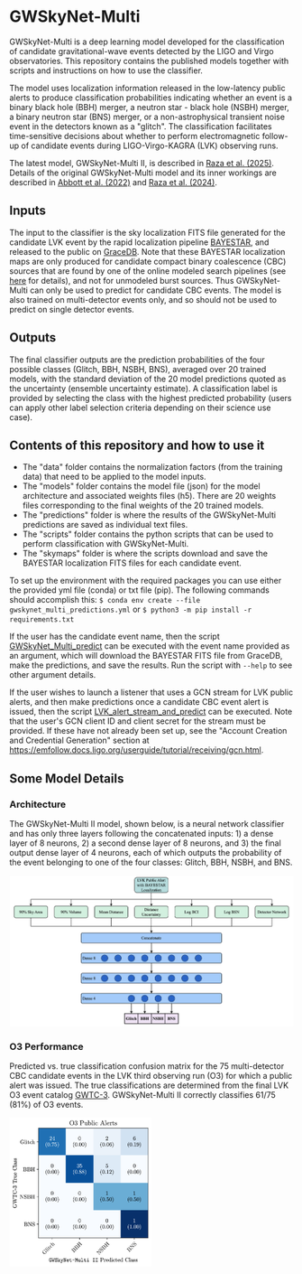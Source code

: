 # GWSkyNet-Multi

GWSkyNet-Multi is a deep learning model developed for the classification of candidate gravitational-wave events detected by the LIGO and Virgo observatories. This repository contains the published models together with scripts and instructions on how to use the classifier.

The model uses localization information released in the low-latency public alerts to produce classification probabilities indicating whether an event is a binary black hole (BBH) merger, a neutron star - black hole (NSBH) merger, a binary neutron star (BNS) merger, or a non-astrophysical transient noise event in the detectors known as a "glitch". The classification facilitates time-sensitive decisions about whether to perform electromagnetic follow-up of candidate events during LIGO-Virgo-KAGRA (LVK) observing runs.

The latest model, GWSkyNet-Multi II, is described in [Raza et al. (2025)](https://www.arxiv.org/abs/2502.00297). Details of the original GWSkyNet-Multi model and its inner workings are described in [Abbott et al. (2022)](https://iopscience.iop.org/article/10.3847/1538-4357/ac5019) and [Raza et al. (2024)](https://iopscience.iop.org/article/10.3847/1538-4357/ad13ea).


## Inputs

The input to the classifier is the sky localization FITS file generated for the candidate LVK event by the rapid localization pipeline [BAYESTAR](https://journals.aps.org/prd/abstract/10.1103/PhysRevD.93.024013), and released to the public on [GraceDB](https://gracedb.ligo.org). Note that these BAYESTAR localization maps are only produced for candidate compact binary coalescence (CBC) sources that are found by one of the online modeled search pipelines (see [here](https://emfollow.docs.ligo.org/userguide/analysis/searches.html#modeled-search) for details), and not for unmodeled burst sources. Thus GWSkyNet-Multi can only be used to predict for candidate CBC events. The model is also trained on multi-detector events only, and so should not be used to predict on single detector events.

## Outputs

The final classifier outputs are the prediction probabilities of the four possible classes (Glitch, BBH, NSBH, BNS), averaged over 20 trained models, with the standard deviation of the 20 model predictions quoted as the uncertainty (ensemble uncertainty estimate). A classification label is provided by selecting the class with the highest predicted probability (users can apply other label selection criteria depending on their science use case).


## Contents of this repository and how to use it

- The "data" folder contains the normalization factors (from the training data) that need to be applied to the model inputs.
- The "models" folder contains the model file (json) for the model architecture and associated weights files (h5). There are 20 weights files corresponding to the final weights of the 20 trained models.
- The "predictions" folder is where the results of the GWSkyNet-Multi predictions are saved as individual text files.
- The "scripts" folder contains the python scripts that can be used to perform classification with GWSkyNet-Multi.
- The "skymaps" folder is where the scripts download and save the BAYESTAR localization FITS files for each candidate event.


To set up the environment with the required packages you can use either the provided yml file (conda) or txt file (pip). The following commands should accomplish this: `$ conda env create --file gwskynet_multi_predictions.yml` or `$ python3 -m pip install -r requirements.txt`

If the user has the candidate event name, then the script [GWSkyNet_Multi_predict](scripts/GWSkyNet_Multi_predict.py) can be executed with the event name provided as an argument, which will download the BAYESTAR FITS file from GraceDB, make the predictions, and save the results. Run the script with `--help` to see other argument details.

If the user wishes to launch a listener that uses a GCN stream for LVK public alerts, and then make predictions once a candidate CBC event alert is issued, then the script [LVK_alert_stream_and_predict](scripts/LVK_alert_stream_and_predict.py) can be executed. Note that the user's GCN client ID and client secret for the stream must be provided. If these have not already been set up, see the "Account Creation and Credential Generation" section at https://emfollow.docs.ligo.org/userguide/tutorial/receiving/gcn.html.

## Some Model Details

### Architecture

The GWSkyNet-Multi II model, shown below, is a neural network classifier and has only three layers following the concatenated inputs: 1) a dense layer of 8 neurons, 2) a second dense layer of 8 neurons, and 3) the final output dense layer of 4 neurons, each of which outputs the probability of the event belonging to one of the four classes: Glitch, BBH, NSBH, and BNS.

![](figures/architecture.png)

### O3 Performance

Predicted vs. true classification confusion matrix for the 75 multi-detector CBC candidate events in the LVK third observing run (O3) for which a public alert was issued. The true classifications are determined from the final LVK O3 event catalog [GWTC-3](https://journals.aps.org/prx/abstract/10.1103/PhysRevX.13.041039). GWSkyNet-Multi II correctly classifies 61/75 (81%) of O3 events.

<img src="figures/O3_classifications_confusion_matrix.png" width="50%"/>
